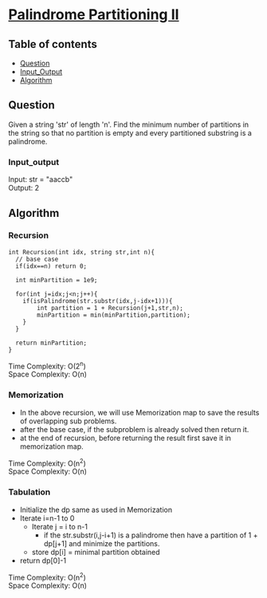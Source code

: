 # [Palindrome Partitioning II](https://www.codingninjas.com/studio/problems/palindrome-partitioning-ll_8230732?challengeSlug=striver-sde-challenge&leftPanelTab=0)

## Table of contents

- [Question](#question)
- [Input_Output](#input_output)
- [Algorithm](#algorithm)

## Question
Given a string 'str' of length 'n'. Find the minimum number of partitions in the string so that no partition is empty and every partitioned substring is a palindrome.

### Input_output
Input: str = "aaccb" </br>
Output: 2

## Algorithm

### Recursion
```
int Recursion(int idx, string str,int n){
  // base case
  if(idx==n) return 0;

  int minPartition = 1e9;

  for(int j=idx;j<n;j++){
    if(isPalindrome(str.substr(idx,j-idx+1))){
        int partition = 1 + Recursion(j+1,str,n);
        minPartition = min(minPartition,partition);
    }
  }

  return minPartition;
}
```
Time Complexity: O(2<sup>n</sup>) </br>
Space Complexity: O(n)

### Memorization
- In the above recursion, we will use Memorization map to save the results of overlapping sub problems.
- after the base case, if the subproblem is already solved then return it.
- at the end of recursion, before returning the result first save it in memorization map.

Time Complexity: O(n<sup>2</sup>) </br>
Space Complexity: O(n)

### Tabulation
- Initialize the dp same as used in Memorization
- Iterate i=n-1 to 0
    - Iterate j = i to n-1
        - if the str.substr(i,j-i+1) is a palindrome then have a partition of 1 + dp[j+1] and minimize the partitions.
    - store dp[i] = minimal partition obtained
- return dp[0]-1

Time Complexity: O(n<sup>2</sup>) </br>
Space Complexity: O(n)